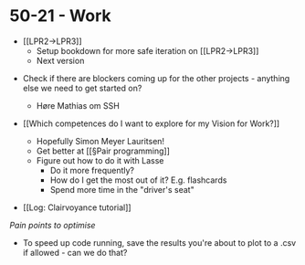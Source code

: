 # 50-21 - Work
* [[LPR2->LPR3]]
	- Setup bookdown for more safe iteration on [[LPR2->LPR3]]
	- Next version

- Check if there are blockers coming up for the other projects - anything else we need to get started on?
	- Høre Mathias om SSH

- [[Which competences do I want to explore for my Vision for Work?]]
	- Hopefully Simon Meyer Lauritsen!

	* Get better at [[§Pair programming]]
	* Figure out how to do it with Lasse
		* Do it more frequently?
		* How do I get the most out of it? E.g. flashcards
		* Spend more time in the "driver's seat"

* [[Log: Clairvoyance tutorial]]

*Pain points to optimise*
* To speed up code running, save the results you're about to plot to a .csv if allowed - can we do that?

<!-- {BearID:8AAF933F-0A42-45BF-AA82-EC9511CD5217-92688-00000632BEB56285} -->
